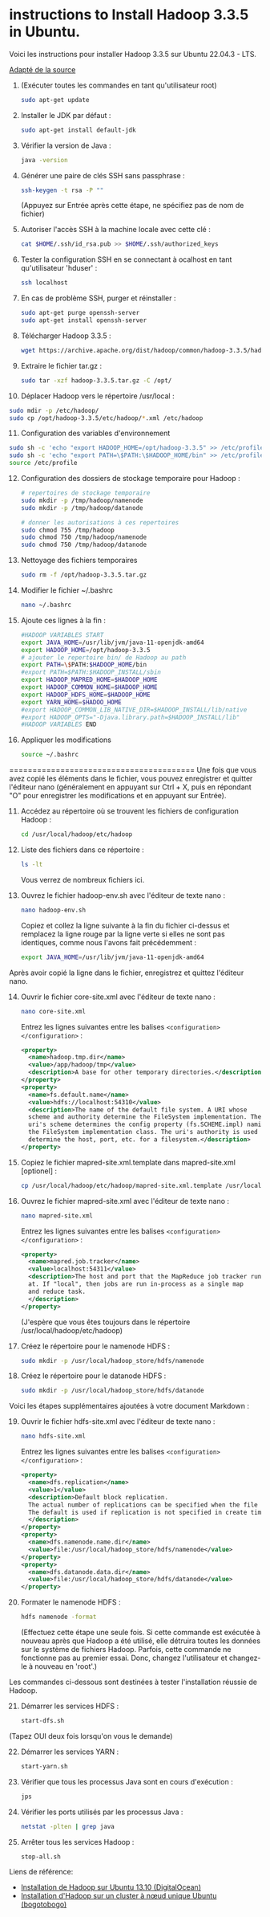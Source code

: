# instructions to Install Hadoop 3.3.5 in Ubuntu.
Voici les instructions pour installer Hadoop 3.3.5 sur Ubuntu 22.04.3 - LTS.

[Adapté de la source](https://gist.github.com/swanandM/2b31a9984cdb58af96ec417197350f32)

1. (Exécuter toutes les commandes en tant qu'utilisateur root)
   ```bash
   sudo apt-get update
   ```

2. Installer le JDK par défaut :
   ```bash
   sudo apt-get install default-jdk
   ```

3. Vérifier la version de Java :
   ```bash
   java -version
   ```

4. Générer une paire de clés SSH sans passphrase :
   ```bash
   ssh-keygen -t rsa -P ""
   ```
   (Appuyez sur Entrée après cette étape, ne spécifiez pas de nom de fichier)

5. Autoriser l'accès SSH à la machine locale avec cette clé :
   ```bash
   cat $HOME/.ssh/id_rsa.pub >> $HOME/.ssh/authorized_keys
   ```

6. Tester la configuration SSH en se connectant à ocalhost en tant qu'utilisateur 'hduser' :
   ```bash
   ssh localhost
   ```

7. En cas de problème SSH, purger et réinstaller :
   ```bash
   sudo apt-get purge openssh-server
   sudo apt-get install openssh-server
   ``` 

8. Télécharger Hadoop 3.3.5 :
   ```bash
   wget https://archive.apache.org/dist/hadoop/common/hadoop-3.3.5/hadoop-3.3.5.tar.gz
   ```

9. Extraire le fichier tar.gz :
   ```bash
   sudo tar -xzf hadoop-3.3.5.tar.gz -C /opt/
   ```

10. Déplacer Hadoop vers le répertoire /usr/local :
   ```bash
   sudo mdir -p /etc/hadoop/
   sudo cp /opt/hadoop-3.3.5/etc/hadoop/*.xml /etc/hadoop
   ```

11. Configuration des variables d'environnement
   ```bash
   sudo sh -c 'echo "export HADOOP_HOME=/opt/hadoop-3.3.5" >> /etc/profile'
   sudo sh -c 'echo "export PATH=\$PATH:\$HADOOP_HOME/bin" >> /etc/profile'
   source /etc/profile
   ```
12. Configuration des dossiers de stockage temporaire pour Hadoop :
    ```bash
    # repertoires de stockage temporaire
    sudo mkdir -p /tmp/hadoop/namenode
    sudo mkdir -p /tmp/hadoop/datanode

    # donner les autorisations à ces repertoires
    sudo chmod 755 /tmp/hadoop
    sudo chmod 750 /tmp/hadoop/namenode
    sudo chmod 750 /tmp/hadoop/datanode
    ```
13. Nettoyage des fichiers temporaires
    ```bash
    sudo rm -f /opt/hadoop-3.3.5.tar.gz
    ```
14.  Modifier le fichier ~/.bashrc
     ```bash
     nano ~/.bashrc
     ```
15. Ajoute ces lignes à la fin :

    ```bash
    #HADOOP VARIABLES START
    export JAVA_HOME=/usr/lib/jvm/java-11-openjdk-amd64
    export HADOOP_HOME=/opt/hadoop-3.3.5
    # ajouter le repertoire bin/ de Hadoop au path
    export PATH=\$PATH:$HADOOP_HOME/bin
    #export PATH=$PATH:$HADOOP_INSTALL/sbin
    export HADOOP_MAPRED_HOME=$HADOOP_HOME
    export HADOOP_COMMON_HOME=$HADOOP_HOME
    export HADOOP_HDFS_HOME=$HADOOP_HOME
    export YARN_HOME=$HADOO_HOME
    #export HADOOP_COMMON_LIB_NATIVE_DIR=$HADOOP_INSTALL/lib/native
    #export HADOOP_OPTS="-Djava.library.path=$HADOOP_INSTALL/lib"
    #HADOOP VARIABLES END
    ```
16. Appliquer les modifications
    ```bash
    source ~/.bashrc
    ```


========================================
Une fois que vous avez copié les éléments dans le fichier, vous pouvez enregistrer et quitter l'éditeur nano (généralement en appuyant sur Ctrl + X, puis en répondant "O" pour enregistrer les modifications et en appuyant sur Entrée).

11. Accédez au répertoire où se trouvent les fichiers de configuration Hadoop :
    ```bash
    cd /usr/local/hadoop/etc/hadoop
    ```

12. Liste des fichiers dans ce répertoire :
    ```bash
    ls -lt
    ```

    Vous verrez de nombreux fichiers ici.

13. Ouvrez le fichier hadoop-env.sh avec l'éditeur de texte nano :
    ```bash
    nano hadoop-env.sh
    ```
   
    Copiez et collez la ligne suivante à la fin du fichier ci-dessus et remplacez la ligne rouge par la ligne verte si elles ne sont pas identiques, comme nous l'avons fait précédemment :
    ```bash
    export JAVA_HOME=/usr/lib/jvm/java-11-openjdk-amd64
    ```
   
Après avoir copié la ligne dans le fichier, enregistrez et quittez l'éditeur nano.

14. Ouvrir le fichier core-site.xml avec l'éditeur de texte nano :
    ```bash
    nano core-site.xml
    ```
   
    Entrez les lignes suivantes entre les balises `<configuration></configuration>` :
    ```xml
    <property>
      <name>hadoop.tmp.dir</name>
      <value>/app/hadoop/tmp</value>
      <description>A base for other temporary directories.</description>
    </property>
    <property>
      <name>fs.default.name</name>
      <value>hdfs://localhost:54310</value>
      <description>The name of the default file system. A URI whose
      scheme and authority determine the FileSystem implementation. The
      uri's scheme determines the config property (fs.SCHEME.impl) naming
      the FileSystem implementation class. The uri's authority is used to
      determine the host, port, etc. for a filesystem.</description>
    </property>
    ```

15. Copiez le fichier mapred-site.xml.template dans mapred-site.xml [optionel] :
    ```bash
    cp /usr/local/hadoop/etc/hadoop/mapred-site.xml.template /usr/local/hadoop/etc/hadoop/mapred-site.xml
    ```

16. Ouvrez le fichier mapred-site.xml avec l'éditeur de texte nano :
    ```bash
    nano mapred-site.xml
    ```
   
    Entrez les lignes suivantes entre les balises `<configuration></configuration>` :
    ```xml
    <property>
      <name>mapred.job.tracker</name>
      <value>localhost:54311</value>
      <description>The host and port that the MapReduce job tracker runs
      at. If "local", then jobs are run in-process as a single map
      and reduce task.
      </description>
    </property>
    ```
   
    (J'espère que vous êtes toujours dans le répertoire /usr/local/hadoop/etc/hadoop)

17. Créez le répertoire pour le namenode HDFS :
    ```bash
    sudo mkdir -p /usr/local/hadoop_store/hdfs/namenode
    ```

18. Créez le répertoire pour le datanode HDFS :
    ```bash
    sudo mkdir -p /usr/local/hadoop_store/hdfs/datanode
    ```
Voici les étapes supplémentaires ajoutées à votre document Markdown :

19. Ouvrir le fichier hdfs-site.xml avec l'éditeur de texte nano :
    ```bash
    nano hdfs-site.xml
    ```
   
    Entrez les lignes suivantes entre les balises `<configuration></configuration>` :
    ```xml
    <property>
      <name>dfs.replication</name>
      <value>1</value>
      <description>Default block replication.
      The actual number of replications can be specified when the file is created.
      The default is used if replication is not specified in create time.
      </description>
    </property>
    <property>
      <name>dfs.namenode.name.dir</name>
      <value>file:/usr/local/hadoop_store/hdfs/namenode</value>
    </property>
    <property>
      <name>dfs.datanode.data.dir</name>
      <value>file:/usr/local/hadoop_store/hdfs/datanode</value>
    </property>
    ```

20. Formater le namenode HDFS :
    ```bash
    hdfs namenode -format
    ```

    (Effectuez cette étape une seule fois. Si cette commande est exécutée à nouveau après que Hadoop a été utilisé, elle détruira toutes les données sur le système de fichiers Hadoop. Parfois, cette commande ne fonctionne pas au premier essai. Donc, changez l'utilisateur et changez-le à nouveau en 'root'.)

Les commandes ci-dessous sont destinées à tester l'installation réussie de Hadoop.


21. Démarrer les services HDFS :
    ```bash
    start-dfs.sh
    ```
   (Tapez OUI deux fois lorsqu'on vous le demande)

22. Démarrer les services YARN :
    ```bash
    start-yarn.sh
    ```

23. Vérifier que tous les processus Java sont en cours d'exécution :
    ```bash
    jps
    ```

24. Vérifier les ports utilisés par les processus Java :
    ```bash
    netstat -plten | grep java
    ```

25. Arrêter tous les services Hadoop :
    ```bash
    stop-all.sh
    ```

Liens de référence:
- [Installation de Hadoop sur Ubuntu 13.10 (DigitalOcean)](https://www.digitalocean.com/community/tutorials/how-to-install-hadoop-on-ubuntu-13-10)
- [Installation d'Hadoop sur un cluster à nœud unique Ubuntu (bogotobogo)](http://www.bogotobogo.com/Hadoop/BigData_hadoop_Install_on_ubuntu_single_node_cluster.php)
